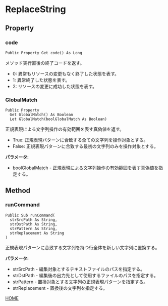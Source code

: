 # ReplaceString
## Property
### code

```
Public Property Get code() As Long
```

メソッド実行直後の終了コードを返す。

* 0: 異常もリソースの変更もなく終了した状態を表す。
* 1: 異常終了した状態を表す。
* 2: リソースの変更に成功した状態を表す。

### GlobalMatch

```
Public Property
  Get GlobalMatch() As Boolean
  Let GlobalMatch(boolGlobalMatch As Boolean)
```

正規表現による文字列操作の有効範囲を表す真偽値を返す。

* True: 正規表現パターンに合致する全ての文字列を操作対象とする。
* False: 正規表現パターンに合致する最初の文字列のみを操作対象とする。

**パラメータ:**

* boolGlobalMatch - 正規表現による文字列操作の有効範囲を表す真偽値を指定する。

## Method
### runCommand

```
Public Sub runCommand(
  strSrcPath As String,
  strDstPath As String,
  strPattern As String,
  strReplacement As String
)
```

正規表現パターンに合致する文字列を持つ行全体を新しい文字列に置換する。

**パラメータ:**

* strSrcPath - 編集対象とするテキストファイルのパスを指定する。
* strDstPath - 編集後の出力先として使用するファイルのパスを指定する。
* strPattern - 置換対象とする文字列の正規表現パターンを指定する。
* strReplacement - 置換後の文字列を指定する。

[HOME](index)
